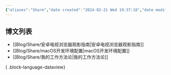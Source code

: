 ```yaml
---
{"aliases":"Share","date created":"2024-02-21 Wed 19:37:18","date modified":"2024-02-21 Wed 19:39:20","dg-publish":true,"permalink":"/Guide/Share/","dgPassFrontmatter":true}
---
```



## 博文列表

- [[Blog/Share/安卓电视浏览器观影指南\|安卓电视浏览器观影指南]]
- [[Blog/Share/macOS开发环境配置\|macOS开发环境配置]]
- [[Blog/Share/我的工作方法论\|我的工作方法论]]

{ .block-language-dataview}
